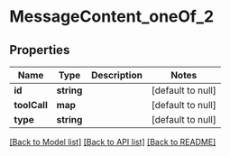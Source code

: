 # MessageContent_oneOf_2

## Properties
Name | Type | Description | Notes
------------ | ------------- | ------------- | -------------
**id** | **string** |  | [default to null]
**toolCall** | **map** |  | [default to null]
**type** | **string** |  | [default to null]

[[Back to Model list]](../README.md#documentation-for-models) [[Back to API list]](../README.md#documentation-for-api-endpoints) [[Back to README]](../README.md)



